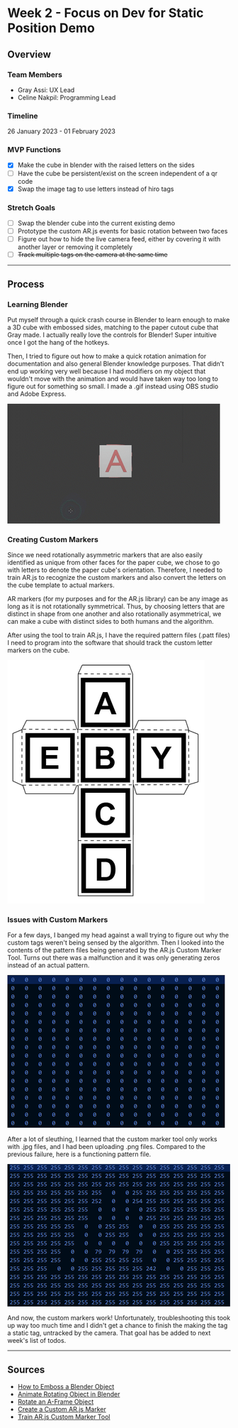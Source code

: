 # Week 2 - Focus on Dev for Static Position Demo

## Overview

### Team Members

- Gray Assi: UX Lead
- Celine Nakpil: Programming Lead

### Timeline

26 January 2023 - 01 February 2023

### MVP Functions

- [x] Make the cube in blender with the raised letters on the sides
- [ ] Have the cube be persistent/exist on the screen independent of a qr code
- [x] Swap the image tag to use letters instead of hiro tags

### Stretch Goals

- [ ] Swap the blender cube into the current existing demo
- [ ] Prototype the custom AR.js events for basic rotation between two faces
- [ ] Figure out how to hide the live camera feed, either by covering it with another layer or removing it completely
- [ ] ~~Track multiple tags on the camera at the same time~~

---

## Process

### Learning Blender

Put myself through a quick crash course in Blender to learn enough to make a 3D cube with embossed sides, matching to the paper cutout cube that Gray made. I actually really love the controls for Blender! Super intuitive once I got the hang of the hotkeys.

Then, I tried to figure out how to make a quick rotation animation for documentation and also general Blender knowledge purposes. That didn't end up working very well because I had modifiers on my object that wouldn't move with the animation and would have taken way too long to figure out for something so small. I made a .gif instead using OBS studio and Adobe Express.

![Rotating cube embossed with letters on each side](img/cube.gif)

### Creating Custom Markers

Since we need rotationally asymmetric markers that are also easily identified as unique from other faces for the paper cube, we chose to go with letters to denote the paper cube's orientation. Therefore, I needed to train AR.js to recognize the custom markers and also convert the letters on the cube template to actual markers.

AR markers (for my purposes and for the AR.js library) can be any image as long as it is not rotationally symmetrical. Thus, by choosing letters that are distinct in shape from one another and also rotationally asymmetrical, we can make a cube with distinct sides to both humans and the algorithm.

After using the tool to train AR.js, I have the required pattern files (.patt files) I need to program into the software that should track the custom letter markers on the cube.

![Paper cube pattern with custom AR markers](img/cube-markers.png)

### Issues with Custom Markers

For a few days, I banged my head against a wall trying to figure out why the custom tags weren't being sensed by the algorithm. Then I looked into the contents of the pattern files being generated by the AR.js Custom Marker Tool. Turns out there was a malfunction and it was only generating zeros instead of an actual pattern.

![Broken pattern file](img/broken-pattern-file.png)

After a lot of sleuthing, I learned that the custom marker tool only works with .jpg files, and I had been uploading .png files. Compared to the previous failure, here is a functioning pattern file.

![Fixed pattern file](img/functioning-pattern-file.png)

And now, the custom markers work! Unfortunately, troubleshooting this took up way too much time and I didn't get a chance to finish the making the tag a static tag, untracked by the camera. That goal has be added to next week's list of todos.

---

## Sources

- [How to Emboss a Blender Object](https://youtu.be/lc3d0pM2fpo)
- [Animate Rotating Object in Blender](https://youtu.be/6oXkRIN_t0Y)
- [Rotate an A-Frame Object](https://github.com/aframevr/aframe/blob/master/docs/components/rotation.md)
- [Create a Custom AR.js Marker](https://medium.com/arjs/how-to-create-your-own-marker-44becbec1105)
- [Train AR.js Custom Marker Tool](https://ar-js-org.github.io/AR.js/three.js/examples/marker-training/examples/generator.html)
